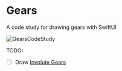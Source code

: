 # Gears

A code study for drawing gears with SwiftUI

![GearsCodeStudy](https://user-images.githubusercontent.com/5387946/133851093-78c8b838-cda0-4dbd-a1ce-14f500a24087.gif)

TODO:
- [ ] Draw [Involute Gears](https://en.wikipedia.org/wiki/Involute_gear)
